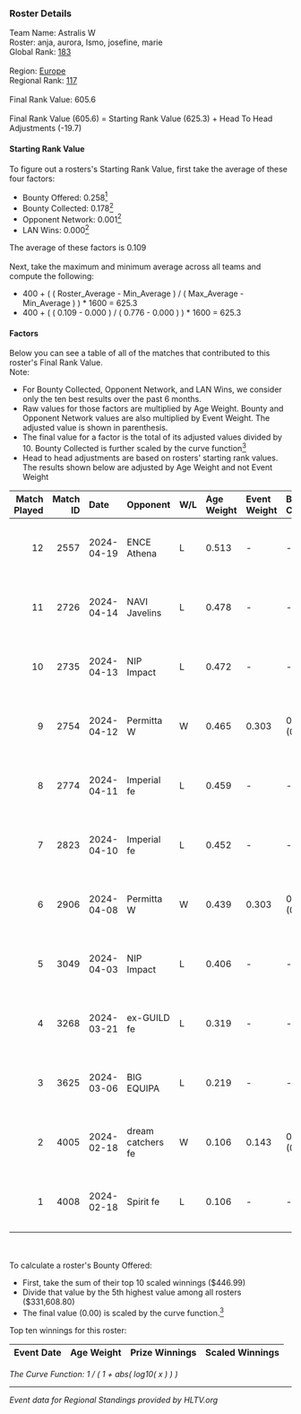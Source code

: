 ### Roster Details<br />
Team Name: Astralis W<br />
Roster: anja, aurora, Ismo, josefine, marie<br />
Global Rank: [183](../standings_global.md)<br />
<br />
Region: [Europe]( ../standings_europe.md)<br />
Regional Rank: [117]( ../standings_europe.md)<br />
<br />
Final Rank Value:  605.6<br />
<br />
Final Rank Value (605.6) = Starting Rank Value (625.3) + Head To Head Adjustments (-19.7)<br />

#### Starting Rank Value<br />
To figure out a rosters's Starting Rank Value, first take the average of these four factors:<br />
- Bounty Offered: 0.258[<sup>1</sup>](#table2)
- Bounty Collected: 0.178[<sup>2</sup>](#table1)
- Opponent Network: 0.001[<sup>2</sup>](#table1)
- LAN Wins: 0.000[<sup>2</sup>](#table1)

The average of these factors is 0.109<br />
<br />
Next, take the maximum and minimum average across all teams and compute the following:<br />
- 400 + ( ( Roster_Average - Min_Average ) / ( Max_Average - Min_Average ) ) * 1600 = 625.3
- 400 + ( ( 0.109 - 0.000 ) / ( 0.776 - 0.000 ) ) * 1600 = 625.3


#### Factors<br />
Below you can see a table of all of the matches that contributed to this roster's Final Rank Value.<br />
Note:<br />

- For Bounty Collected, Opponent Network, and LAN Wins, we consider only the ten best results over the past 6 months.
- Raw values for those factors are multiplied by Age Weight. Bounty and Opponent Network values are also multiplied by Event Weight. The adjusted value is shown in parenthesis.
- The final value for a factor is the total of its adjusted values divided by 10. Bounty Collected is further scaled by the curve function[<sup>3</sup>](#curveFunction)
- Head to head adjustments are based on rosters' starting rank values. The results shown below are adjusted by Age Weight and not Event Weight
<span id="table1"></span><br />


| Match Played | Match ID | Date       | Opponent          | W/L | Age Weight | Event Weight | Bounty Collected | Opponent Network | LAN Wins  | H2H Adj. | Roster                              |
| -: | -: | :- | :- | :- | :- | :- | :- | :- | :- | -: | :- |
|           12 |     2557 | 2024-04-19 | ENCE Athena       | L   | 0.513      | -            | -                | -                | -         |    -7.55 | anja, aurora, Ismo, josefine, marie |
|           11 |     2726 | 2024-04-14 | NAVI Javelins     | L   | 0.478      | -            | -                | -                | -         |    -3.57 | anja, aurora, Ismo, josefine, marie |
|           10 |     2735 | 2024-04-13 | NIP Impact        | L   | 0.472      | -            | -                | -                | -         |    -5.17 | anja, aurora, Ismo, josefine, marie |
|            9 |     2754 | 2024-04-12 | Permitta W        | W   | 0.465      | 0.303        | 0.000 (0.000)    | 0.017 (0.002)    | 0 (0.000) |     5.06 | anja, aurora, Ismo, josefine, marie |
|            8 |     2774 | 2024-04-11 | Imperial fe       | L   | 0.459      | -            | -                | -                | -         |    -1.16 | anja, aurora, Ismo, josefine, marie |
|            7 |     2823 | 2024-04-10 | Imperial fe       | L   | 0.452      | -            | -                | -                | -         |    -1.16 | anja, aurora, Ismo, josefine, marie |
|            6 |     2906 | 2024-04-08 | Permitta W        | W   | 0.439      | 0.303        | 0.000 (0.000)    | 0.017 (0.002)    | 0 (0.000) |     4.73 | anja, aurora, Ismo, josefine, marie |
|            5 |     3049 | 2024-04-03 | NIP Impact        | L   | 0.406      | -            | -                | -                | -         |    -4.85 | anja, aurora, Ismo, josefine, marie |
|            4 |     3268 | 2024-03-21 | ex-GUILD fe       | L   | 0.319      | -            | -                | -                | -         |    -4.53 | anja, aurora, Ismo, josefine, marie |
|            3 |     3625 | 2024-03-06 | BIG EQUIPA        | L   | 0.219      | -            | -                | -                | -         |    -2.06 | anja, aurora, Ismo, josefine, marie |
|            2 |     4005 | 2024-02-18 | dream catchers fe | W   | 0.106      | 0.143        | 0.016 (0.000)    | 0.170 (0.003)    | 0 (0.000) |     2.10 | anja, aurora, Ismo, josefine, marie |
|            1 |     4008 | 2024-02-18 | Spirit fe         | L   | 0.106      | -            | -                | -                | -         |    -1.50 | anja, aurora, Ismo, josefine, marie |

<br />
<span id="table2"></span><br />
To calculate a roster's Bounty Offered:<br />

- First, take the sum of their top 10 scaled winnings ($446.99)
- Divide that value by the 5th highest value among all rosters ($331,608.80)
- The final value (0.00) is scaled by the curve function.[<sup>3</sup>](#curveFunction)

Top ten winnings for this roster:<br />

| Event Date | Age Weight | Prize Winnings | Scaled Winnings |
| :- | -: | :- | :- |


<span id="curveFunction"></span>_The Curve Function: 1 / ( 1 + abs( log10( x ) ) )_<br />

---
_Event data for Regional Standings provided by HLTV.org_<br />
